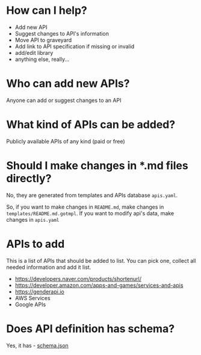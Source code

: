 # How can I help?
- Add new API
- Suggest changes to API's information
- Move API to graveyard  
- Add link to API specification if missing or invalid
- add/edit library
- anything else, really...

# Who can add new APIs?
Anyone can add or suggest changes to an API

# What kind of APIs can be added?
Publicly available APIs of any kind (paid or free)

# Should I make changes in *.md files directly?
No, they are generated from templates and APIs database `apis.yaml`.

So, if you want to make changes in `README.md`, make changes in `templates/README.md.gotmpl`. 
If you want to modify api's data, make changes in `apis.yaml`

# APIs to add
This is a list of APIs that should be added to list. You can pick one, collect all needed information and add it list. 
- https://developers.naver.com/products/shortenurl/
- https://developer.amazon.com/apps-and-games/services-and-apis
- https://genderapi.io  
- AWS Services
- Google APIs

# Does API definition has schema?
Yes, it has - [schema.json](https://github.com/apis-list/apis-list/blob/main/schema.json)
